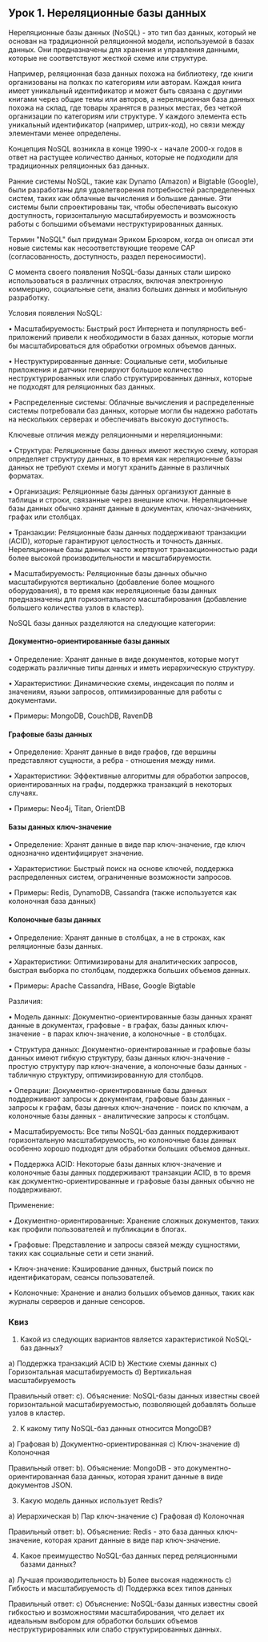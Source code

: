 ## Урок 1. Нереляционные базы данных

Нереляционные базы данных (NoSQL) - это тип баз данных, который не основан на традиционной реляционной модели, используемой в базах данных. Они предназначены для хранения и 
управления данными, которые не соответствуют жесткой схеме или структуре.

Например, реляционная база данных похожа на библиотеку, где книги организованы на полках по категориям или авторам. Каждая книга имеет уникальный идентификатор и может быть связана с другими книгами через общие темы или авторов, а нереляционная база данных похожа на склад, где товары хранятся в разных местах, без четкой организации по категориям или структуре. У каждого элемента есть уникальный идентификатор (например, штрих-код), но связи между элементами менее определены.

Концепция NoSQL возникла в конце 1990-х - начале 2000-х годов в ответ на растущее количество данных, которые не подходили для традиционных реляционных баз данных.

Ранние системы NoSQL, такие как Dynamo (Amazon) и Bigtable (Google), были разработаны для удовлетворения потребностей распределенных систем, таких как облачные вычисления и большие данные. Эти системы были спроектированы так, чтобы обеспечивать высокую доступность, горизонтальную масштабируемость и возможность работы с большими объемами неструктурированных данных.

 Термин "NoSQL" был придуман Эриком Брюэром, когда он описал эти новые системы как несоответствующие теореме CAP (согласованность, доступность, раздел переносимости).

 С момента своего появления NoSQL-базы данных стали широко использоваться в различных отраслях, включая электронную коммерцию, социальные сети, анализ больших данных и мобильную разработку.

Условия появления NoSQL:

• Масштабируемость: Быстрый рост Интернета и популярность веб-приложений привели к необходимости в базах данных, которые могли бы масштабироваться для обработки огромных объемов данных.

• Неструктурированные данные: Социальные сети, мобильные приложения и датчики генерируют большое количество неструктурированных или слабо структурированных данных, которые не подходят для реляционных баз данных.

• Распределенные системы: Облачные вычисления и распределенные системы потребовали баз данных, которые могли бы надежно работать на нескольких серверах и обеспечивать высокую доступность.

Ключевые отличия между реляционными и нереляционными:

• Структура: Реляционные базы данных имеют жесткую схему, которая определяет структуру данных, в то время как нереляционные базы данных не требуют схемы и могут хранить данные в различных форматах.

• Организация: Реляционные базы данных организуют данные в таблицы и строки, связанные через внешние ключи. Нереляционные базы данных обычно хранят данные в документах, ключах-значениях, графах или столбцах.

• Транзакции: Реляционные базы данных поддерживают транзакции (ACID), которые гарантируют целостность и точность данных. Нереляционные базы данных часто жертвуют транзакционностью ради более высокой производительности и масштабируемости.

• Масштабируемость: Реляционные базы данных обычно масштабируются вертикально (добавление более мощного оборудования), в то время как нереляционные базы данных предназначены для горизонтального масштабирования (добавление большего количества узлов в кластер).

 NoSQL базы данных разделяются на следующие категории:

 #### Документно-ориентированные базы данных

• Определение: Хранят данные в виде документов, которые могут содержать различные типы данных и иметь иерархическую структуру.

• Характеристики: Динамические схемы, индексация по полям и значениям, языки запросов, оптимизированные для работы с документами.

• Примеры: MongoDB, CouchDB, RavenDB

 #### Графовые базы данных

• Определение: Хранят данные в виде графов, где вершины представляют сущности, а ребра - отношения между ними.

• Характеристики: Эффективные алгоритмы для обработки запросов, ориентированных на графы, поддержка транзакций в некоторых случаях.

• Примеры: Neo4j, Titan, OrientDB

 #### Базы данных ключ-значение

• Определение: Хранят данные в виде пар ключ-значение, где ключ однозначно идентифицирует значение.

• Характеристики: Быстрый поиск на основе ключей, поддержка распределенных систем, ограниченные возможности запросов.

• Примеры: Redis, DynamoDB, Cassandra (также используется как колоночная база данных)

 #### Колоночные базы данных

• Определение: Хранят данные в столбцах, а не в строках, как реляционные базы данных.

• Характеристики: Оптимизированы для аналитических запросов, быстрая выборка по столбцам, поддержка больших объемов данных.

• Примеры: Apache Cassandra, HBase, Google Bigtable

Различия:

• Модель данных: Документно-ориентированные базы данных хранят данные в документах, графовые - в графах, базы данных ключ-значение - в парах ключ-значение, а колоночные - в столбцах.

• Структура данных: Документно-ориентированные и графовые базы данных имеют гибкую структуру, базы данных ключ-значение - простую структуру пар ключ-значение, а колоночные базы данных - табличную структуру, оптимизированную для столбцов.

• Операции: Документно-ориентированные базы данных поддерживают запросы к документам, графовые базы данных - запросы к графам, базы данных ключ-значение - поиск по ключам, а колоночные базы данных - аналитические запросы к столбцам.

• Масштабируемость: Все типы NoSQL-баз данных поддерживают горизонтальную масштабируемость, но колоночные базы данных особенно хорошо подходят для обработки больших объемов данных.

• Поддержка ACID: Некоторые базы данных ключ-значение и колоночные базы данных поддерживают транзакции ACID, в то время как документно-ориентированные и графовые базы данных обычно не поддерживают.

Применение:

• Документно-ориентированные: Хранение сложных документов, таких как профили пользователей и публикации в блогах.

• Графовые: Представление и запросы связей между сущностями, таких как социальные сети и сети знаний.

• Ключ-значение: Кэширование данных, быстрый поиск по идентификаторам, сеансы пользователей.

• Колоночные: Хранение и анализ больших объемов данных, таких как журналы серверов и данные сенсоров.

### Квиз

1. Какой из следующих вариантов является характеристикой NoSQL-баз данных?

a) Поддержка транзакций ACID
b) Жесткие схемы данных
c) Горизонтальная масштабируемость
d) Вертикальная масштабируемость

Правильный ответ: c). Объяснение: NoSQL-базы данных известны своей горизонтальной масштабируемостью, позволяющей добавлять больше узлов в кластер.

2. К какому типу NoSQL-баз данных относится MongoDB?

a) Графовая
b) Документно-ориентированная
c) Ключ-значение
d) Колоночная

Правильный ответ: b). Объяснение: MongoDB - это документно-ориентированная база данных, которая хранит данные в виде документов JSON.

3. Какую модель данных использует Redis?

a) Иерархическая
b) Пар ключ-значение
c) Графовая
d) Колоночная

Правильный ответ: b). Объяснение: Redis - это база данных ключ-значение, которая хранит данные в виде пар ключ-значение.

4. Какое преимущество NoSQL-баз данных перед реляционными базами данных?

a) Лучшая производительность
b) Более высокая надежность
c) Гибкость и масштабируемость
d) Поддержка всех типов данных

Правильный ответ: c) Объяснение: NoSQL-базы данных известны своей гибкостью и возможностями масштабирования, что делает их идеальным выбором для обработки больших объемов неструктурированных или слабо структурированных данных.


